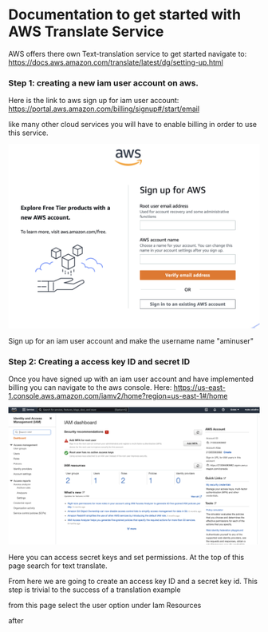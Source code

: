 # Documentation to get started with AWS Translate Service

AWS offers there own Text-translation service to get started navigate to: https://docs.aws.amazon.com/translate/latest/dg/setting-up.html

### Step 1: creating a new iam user account on aws.
Here is the link to aws sign up for iam user account:
https://portal.aws.amazon.com/billing/signup#/start/email

like many other cloud services you will have to enable billing in order to use this service.



![](images/a1.png)

Sign up for an iam user account and make the username name "aminuser"

### Step 2: Creating a access key ID and secret ID

Once you have signed up with an iam user account and have implemented billing you can navigate to the aws console. Here:
https://us-east-1.console.aws.amazon.com/iamv2/home?region=us-east-1#/home

![](images/a3.png)

Here you can access secret keys and set permissions.
At the top of this page search for text translate.

From here we are going to create an access key ID and a secret key id.
This step is trivial to the success of a translation example

from this page select the user option under Iam Resources

after 
